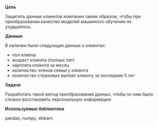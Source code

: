 **Цель**

Защитить данные клиентов компании таким образом, чтобы при преобразовании качество моделей машинного обучения не ухудшилось.

**Данные**

В наличии были следующие данные о клиентах:
- пол клиена
- возраст клиента (полных лет)
- зарплата клиента за месяц
- количество членов семьи у клиента
- количество страховых выплат клиенту за последние 5 лет

**Задача**

Разработать такой метод преобразования данных, чтобы по ним было сложно восстановить персональную информацию 

**Используемые библиотеки**

pandas, numpy, sklearn

